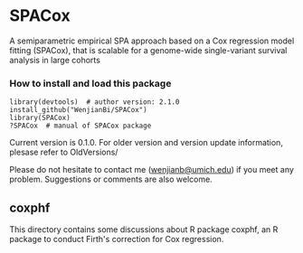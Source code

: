 # SPACox
A semiparametric empirical SPA approach based on a Cox regression model fitting (SPACox), that is scalable for a genome-wide single-variant survival analysis in large cohorts

### How to install and load this package

```{r}      
library(devtools)  # author version: 2.1.0
install_github("WenjianBi/SPACox")
library(SPACox)
?SPACox  # manual of SPACox package
```
Current version is 0.1.0. For older version and version update information, plesase refer to OldVersions/

Please do not hesitate to contact me (wenjianb@umich.edu) if you meet any problem. Suggestions or comments are also welcome.


## coxphf
This directory contains some discussions about R package coxphf, an R package to conduct Firth's correction for Cox regression.
